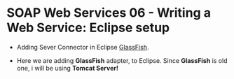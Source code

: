 # SOAP Web Services 06 - Writing a Web Service: Eclipse setup

- Adding Sever Connector in Eclipse [GlassFish](https://www.baeldung.com/eclipse-glassfish-setup).

- Here we are adding **GlassFish** adapter, to Eclipse. Since **GlassFish** is old one, i will be using **Tomcat Server!**